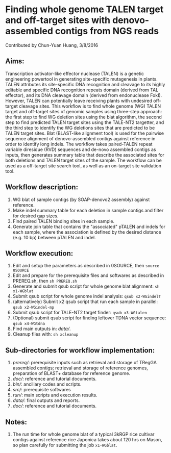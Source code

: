 # Finding whole genome TALEN target and off-target sites with denovo-assembled contigs from NGS reads
Contributed by Chun-Yuan Huang, 3/8/2016

## Aims:
Transcription activator-like effector nuclease (TALEN) is a genetic engineering powertool in generating site-specific mutagenesis in plants. TALEN attributes its site-specific DNA recognition and cleavage to its highly editable and specific DNA recognition repeats domain (derived from TAL effector), and its DNA cleavage domain (derived from endonuclease FokI). However, TALEN can potentially leave receiving plants with undesired off-target cleavage sites. This workflow is to find whole genome (WG) TALEN target and off-target sites of genomic samples using three-step approach: the first step to find WG deletion sites using the blat algorithm, the second step to find predicted TALEN target sites using the TALE-NT2 targetter, and the third step to identify the WG deletions sites that are predicted to be TALEN target sites. Blat (BLAST-like alignment tool) is used for the pairwise sequence alignment of denovo-assembled contigs against reference in order to identify long indels. The workflow takes paired-TALEN repeat variable diresidue (RVD) sequences and de-novo assembled contigs as inputs, then generates summary table that describe the associated sites for both deletions and TALEN target sites of the sample. The workflow can be used as a off-target site search tool, as well as an on-target site validation tool.

## Workflow description:
1. WG blat of sample contigs (by SOAP-denovo2 assembly) against reference.
2. Make indel summary table for each deletion in sample contigs and filter for desired gap sizes.
3. Find paired TALEN binding sites in each sample.
4. Generate join table that contains the "associated" pTALEN and indels for each sample, where the association is defined by the desired distance (e.g. 10 bp) between pTALEN and indel.

## Workflow execution:
1. Edit and setup the parameters as described in 0SOURCE, then `source 0SOURCE`
2. Edit and prepare for the prerequisite files and softwares as described in PREREQ.sh, then `sh PREREQ.sh`
3. Generate and submit qsub script for whole genome blat alignment: `sh x1-WGblat`
4. Submit qsub script for whole genome indel analysis: `qsub x2-WGindelT`
4. (alternatively) Submit x2 qsub script that run each sample in parallel: `qsub x2-WGindel-mp`
5. Submit qsub script for TALE-NT2 target finder: `qsub x3-WGtalen`
6. (Optional) submit qsub script for finding leftover TDNA vector sequence: `qsub x4-WGtdna`  
7. Find main outputs in: *data/*.
8. Cleanup files with: `sh xcleanup`

## Sub-directories for workflow implementation:
1. *prereq/*: prerequisite inputs such as retrieval and storage of TRegGA assembled contigs; retrieval and storage of reference genomes, preparation of BLAST+ database for reference genome.
2. *doc/*: reference and tutorial documents.
3. *bin/*: ancillary codes and scripts.
4. *src/*: prerequisite softwares
5. *run/*: main scripts and execution results.
6. *data/*: final outputs and reports.
7. *doc/*: reference and tutorial documents.

## Notes: 
1. The run time for whole genome blat of a typical 3kRGP rice cultivar contigs against reference rice Japonica takes about 120 hrs on Mason, so plan carefully for submitting the job `x1-WGblat`.
